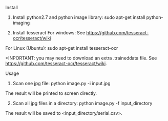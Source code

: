 Install

1. Install python2.7 and python image library:
    sudo apt-get install python-imaging

2. Install tesseract
For windows: 
    See https://github.com/tesseract-ocr/tesseract/wiki
    
For Linux (Ubuntu):
    sudo apt-get install tesseract-ocr
    
*INPORTANT: you may need to download an extra .traineddata file. See https://github.com/tesseract-ocr/tesseract/wiki.



Usage
1. Scan one jpg file:
    python image.py -i input.jpg

The result will be printed to screen directly.

2. Scan all jpg files in a directory:
    python image.py -f input_directory

The result will be saved to <input_directory/serial.csv>.
